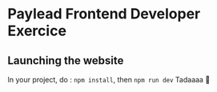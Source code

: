 # Paylead Frontend Developer Exercice

## Launching the website
In your project, do : 
  `npm install`, then `npm run dev`
Tadaaaa 🥳

